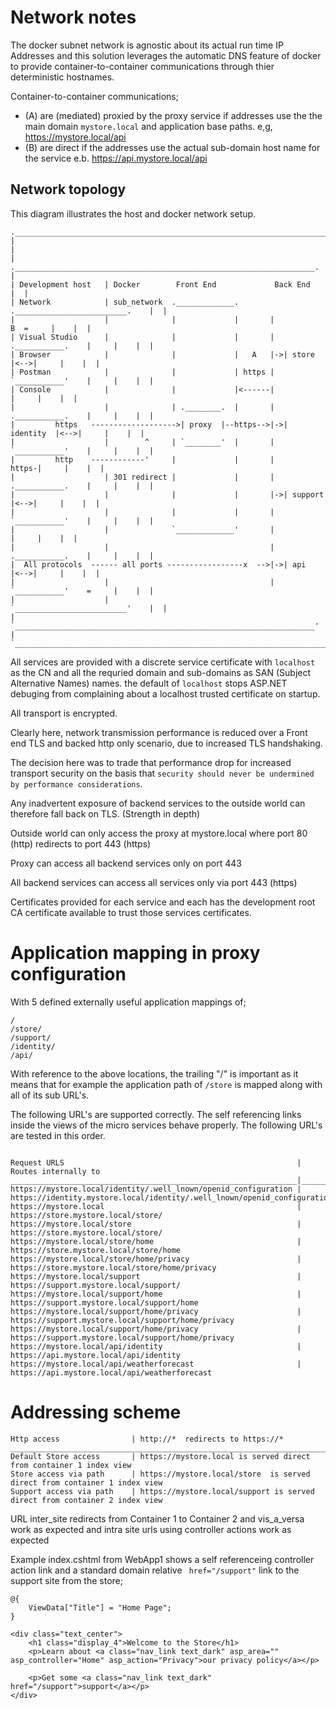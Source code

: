 # Network notes

The docker subnet network is agnostic about its actual run time IP Addresses and this 
solution leverages the automatic DNS feature of docker to provide 
container-to-container communications through thier deterministic hostnames.

Container-to-container communications;
* (A) are (mediated) proxied by the proxy service if addresses use the the main domain  ```mystore.local``` and application base paths. e,g, https://mystore.local/api
* (B) are direct if the addresses use the actual sub-domain host name for the service e.b. https://api.mystore.local/api


## Network topology

This diagram illustrates the host and docker network setup.

```
.___________________________________________________________________________________________.
|                                                                                           |
|                    .___________________________________________________________________.  |
| Development host   | Docker        Front End             Back End                      |  |
| Network            | sub_network  ._____________.       ._________________________.    |  |
|                    |              |             |       |                B  =     |    |  |
| Visual Studio      |              |             |       |  .___________.    |     |    |  |
| Browser            |              |             |   A   |->| store     |<-->|     |    |  |
| Postman            |              |             | https |  `___________'    |     |    |  |
| Console            |              |             |<------|                   |     |    |  |
|                    |              | .________.  |       |  .___________.    |     |    |  |
|         https   ------------------->| proxy  |--https-->|->| identity  |<-->|     |    |  |
|                    |        ^     | `________'  |       |  `___________'    |     |    |  |
|         http    ------------'     |             |       |             https-|     |    |  |
|                    | 301 redirect |             |       |  .___________.    |     |    |  |
|                    |              |             |       |->| support   |<-->|     |    |  |
|                    |              |             |       |  `___________'    |     |    |  |
|                    |              `_____________'       |                   |     |    |  |
|                    |                                    |  .___________.    |     |    |  |
|  All protocols  ------ all ports -----------------x  -->|->| api       |<-->|     |    |  |
|                    |                                    |  `___________'    =     |    |  |
|                    |                                    `_________________________'    |  |
|                    `___________________________________________________________________'  |
`___________________________________________________________________________________________'
```

All services are provided with a discrete service certificate with ```localhost```  as the CN and all the requried domain and sub-domains as SAN (Subject Alternative Names) names. the default of ```localhost``` stops ASP.NET debuging from complaining about a localhost trusted certificate on startup.

All transport is encrypted. 

Clearly here, network transmission performance is reduced over a Front end TLS and backed http only scenario, due to increased TLS handshaking.

The decision here was to trade that performance drop for increased transport security on the basis that ```security should never be undermined by performance considerations```.

Any inadvertent exposure of backend services to the outside world can therefore fall back on TLS. (Strength in depth)

Outside world can only access the proxy at mystore.local where port 80 (http) redirects to port 443 (https)

Proxy can access all backend services only on port 443

All backend services can access all services only via port 443 (https) 

Certificates provided for each service and each has the development root CA certificate available to trust those services certificates.

# Application mapping in proxy configuration

With 5 defined externally useful application mappings of;
```
/
/store/
/support/
/identity/
/api/
```

With reference to  the above locations, the trailing "/" is important as it means that 
for example the application path of ```/store``` is mapped along with all of its sub URL's.


The following URL's are supported correctly. 
The self referencing links inside the views of the micro services behave properly.
The following URL's are tested in this order.

```

Request URLS                                                    | Routes internally to
________________________________________________________________|________________________________________________________________________
https://mystore.local/identity/.well_lnown/openid_configuration | https://identity.mystore.local/identity/.well_lnown/openid_configuration
https://mystore.local                                           | https://store.mystore.local/store/
https://mystore.local/store                                     | https://store.mystore.local/store/
https://mystore.local/store/home                                | https://store.mystore.local/store/home
https://mystore.local/store/home/privacy                        | https://store.mystore.local/store/home/privacy
https://mystore.local/support                                   | https://support.mystore.local/support/
https://mystore.local/support/home                              | https://support.mystore.local/support/home
https://mystore.local/support/home/privacy                      | https://support.mystore.local/support/home/privacy
https://mystore.local/support/home/privacy                      | https://support.mystore.local/support/home/privacy
https://mystore.local/api/identity                              | https://api.mystore.local/api/identity
https://mystore.local/api/weatherforecast                       | https://api.mystore.local/api/weatherforecast

```

# Addressing scheme 


```
Http access                | http://*  redirects to https://*
________________________________________________________________________________________________________________
Default Store access       | https://mystore.local is served direct from container 1 index view
Store access via path      | https://mystore.local/store  is served direct from container 1 index view
Support access via path    | https://mystore.local/support is served direct from container 2 index view
```

URL inter_site redirects from Container 1 to Container 2 and vis_a_versa work as expected and intra site urls using controller actions work as expected

Example index.cshtml from WebApp1 shows a self referenceing controller action link and a standard domain relative ``` href="/support"``` link to the support site from the store;

```
@{
    ViewData["Title"] = "Home Page";
}

<div class="text_center">
    <h1 class="display_4">Welcome to the Store</h1>
    <p>Learn about <a class="nav_link text_dark" asp_area="" asp_controller="Home" asp_action="Privacy">our privacy policy</a></p>

    <p>Get some <a class="nav_link text_dark" href="/support">support</a></p>
</div>
```


